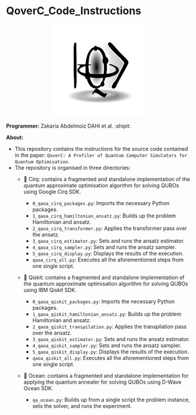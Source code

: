 # QoverC_Code_Instructions
<div align="center">
<img src="https://github.com/Zakaria-Dahi/QoverC/blob/main/assets/img/3d_logo.gif">
</div>

**Programmer:** Zakaria Abdelmoiz DAHI et al. :shipit:

**About:** 

  - This repository contains the instructions for the source code contained in the paper:  ``QoverC: A Profiler of Quantum Computer Simulators for Quantum Optimisation``. 
  - The repository is organised in three directories:
    - :open_file_folder: Cirq: contains a fragmented and standalone implementation of the quantum approximate optimisation algorithm for solving QUBOs using Google Cirq SDK.
      - ``0_qaoa_cirq_packages.py``: Imports the necessary Python packages.
      - ``1_qaoa_cirq_hamiltonian_ansatz.py``: Builds up the problem Hamiltonian and ansatz.  
      - ``2_qaoa_cirq_transformer.py``: Applies the transformer pass over the ansatz.  
      - ``3_qaoa_cirq_estimator.py``: Sets and runs the ansatz estimator.  
      - ``4_qaoa_cirq_sampler.py``: Sets and runs the ansatz sampler. 
      - ``5_qaoa_cirq_display.py``: Displays the results of the execution.
      - ``qaoa_cirq_all.py``: Executes all the aforementioned steps from one single script.


    - :open_file_folder: Qiskit: contains a fragmented and standalone implementation of the quantum approximate optimisation algorithm for solving QUBOs using IBM Qiskit SDK.
      - ``0_qaoa_qiskit_packages.py``: Imports the necessary Python packages.
      - ``1_qaoa_qiskit_hamiltonian_ansatz.py``: Builds up the problem Hamiltonian and ansatz.  
      - ``2_qaoa_qiskit_transpilation.py``: Applies the transpilation pass over the ansatz.    
      - ``3_qaoa_qiskit_estimator.py``: Sets and runs the ansatz estimator.  
      - ``4_qaoa_qiskit_sampler.py``: Sets and runs the ansatz sampler.   
      - ``5_qaoa_qiskit_display.py``: Displays the results of the execution.  
      - ``qaoa_qiskit_all.py``: Executes all the aforementioned steps from one single script.  


    - :open_file_folder: Ocean: contains a fragmented and standalone implementation for applying the quantum annealer for solving QUBOs using D-Wave Ocean SDK.   
      - ``qa_ocean.py``: Builds up from a single script the problem instance, sets the solver, and runs the experiment.
